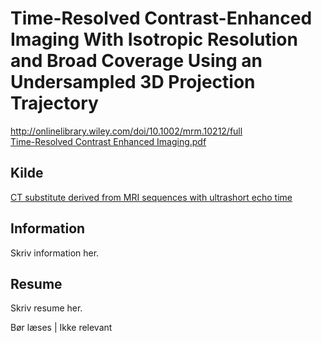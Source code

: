 <h1>
	Time-Resolved Contrast-Enhanced Imaging With Isotropic 
	Resolution and Broad Coverage Using an Undersampled 3D 
	Projection Trajectory
</h1>
<a href="http://onlinelibrary.wiley.com/doi/10.1002/mrm.10212/full">
	http://onlinelibrary.wiley.com/doi/10.1002/mrm.10212/full
</a><br />
<a href="Time-Resolved Contrast Enhanced Imaging.pdf">
	Time-Resolved Contrast Enhanced Imaging.pdf
</a>
<h2>
	Kilde
</h2>
<a href="../CT substitute derived from MRI sequences with ultrashort echo time/">
	CT substitute derived from MRI sequences with ultrashort echo time 
</a>
<h2>
	Information
</h2>
<p>
	Skriv information her.
</p>
<h2>
	Resume
</h2>
<p>
	Skriv resume her.
</p>
<p>
	Bør læses | Ikke relevant
</p>
